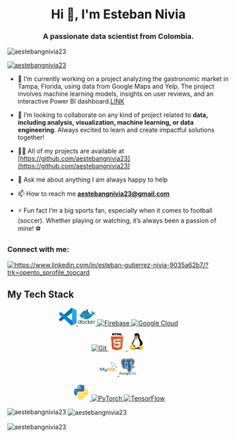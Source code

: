 <h1 align="center">Hi 👋, I'm Esteban Nivia</h1>
<h3 align="center">A passionate data scientist from Colombia.</h3>

<p align="left"> <img src="https://komarev.com/ghpvc/?username=aestebangnivia23&label=Profile%20views&color=0e75b6&style=flat" alt="aestebangnivia23" /> </p>

<p align="left"> <a href="https://github.com/ryo-ma/github-profile-trophy"><img src="https://github-profile-trophy.vercel.app/?username=aestebangnivia23" alt="aestebangnivia23" /></a> </p>

- 🔭 I’m currently working on a project analyzing the gastronomic market in Tampa, Florida, using data from Google Maps and Yelp. The project involves machine learning models, insights on user reviews, and an interactive Power BI dashboard.[LINK](https://ds-henry-recommender-system.streamlit.app/)

- 👯 I’m looking to collaborate on any kind of project related to **data, including analysis, visualization, machine learning, or data engineering**. Always excited to learn and create impactful solutions together!

- 👨‍💻 All of my projects are available at [https://github.com/aestebangnivia23](https://github.com/aestebangnivia23)

- 💬 Ask me about anything I am always happy to help

- 📫 How to reach me **aestebangnivia23@gmail.com**

- ⚡ Fun fact I’m a big sports fan, especially when it comes to football (soccer). Whether playing or watching, it’s always been a passion of mine! ⚽

<h3 align="left">Connect with me:</h3>
<p align="left">
<a href="https://linkedin.com/in/https://www.linkedin.com/in/esteban-gutierrez-nivia-9035a62b7/?trk=opento_sprofile_topcard" target="blank"><img align="center" src="https://raw.githubusercontent.com/rahuldkjain/github-profile-readme-generator/master/src/images/icons/Social/linked-in-alt.svg" alt="https://www.linkedin.com/in/esteban-gutierrez-nivia-9035a62b7/?trk=opento_sprofile_topcard" height="30" width="40" /></a>
</p>

## My Tech Stack
<p align='center'>
    <a href="https://code.visualstudio.com/" target="_blank" rel="noreferrer"> <img src="https://raw.githubusercontent.com/devicons/devicon/master/icons/vscode/vscode-original.svg" alt="VSCode" width="40" height="40"/> </a>
    <a href="https://www.docker.com/" target="_blank" rel="noreferrer"> <img src="https://raw.githubusercontent.com/devicons/devicon/master/icons/docker/docker-original-wordmark.svg" alt="Docker" width="40" height="40"/> </a>
    <a href="https://firebase.google.com/" target="_blank" rel="noreferrer"> <img src="https://www.vectorlogo.zone/logos/firebase/firebase-icon.svg" alt="Firebase" width="40" height="40"/> </a>
    <a href="https://cloud.google.com/" target="_blank" rel="noreferrer"> <img src="https://www.vectorlogo.zone/logos/google_cloud/google_cloud-icon.svg" alt="Google Cloud" width="40" height="40"/> </a>
</p>

<p align='center'>
    <a href="https://git-scm.com/" target="_blank" rel="noreferrer"> <img src="https://www.vectorlogo.zone/logos/git-scm/git-scm-icon.svg" alt="Git" width="40" height="40"/> </a>
    <a href="https://www.w3.org/html/" target="_blank" rel="noreferrer"> <img src="https://raw.githubusercontent.com/devicons/devicon/master/icons/html5/html5-original-wordmark.svg" alt="HTML5" width="40" height="40"/> </a>
    <a href="https://www.linux.org/" target="_blank" rel="noreferrer"> <img src="https://raw.githubusercontent.com/devicons/devicon/master/icons/linux/linux-original.svg" alt="Linux" width="40" height="40"/> </a>
</p>

<p align='center'>
    <a href="https://www.mysql.com/" target="_blank" rel="noreferrer"> <img src="https://raw.githubusercontent.com/devicons/devicon/master/icons/mysql/mysql-original-wordmark.svg" alt="MySQL" width="40" height="40"/> </a>
    <a href="https://www.postgresql.org/" target="_blank" rel="noreferrer"> <img src="https://raw.githubusercontent.com/devicons/devicon/master/icons/postgresql/postgresql-original-wordmark.svg" alt="PostgreSQL" width="40" height="40"/> </a>
</p>

<p align='center'>
    <a href="https://www.python.org/" target="_blank" rel="noreferrer"> <img src="https://raw.githubusercontent.com/devicons/devicon/master/icons/python/python-original.svg" alt="Python" width="40" height="40"/> </a>
    <a href="https://pytorch.org/" target="_blank" rel="noreferrer"> <img src="https://www.vectorlogo.zone/logos/pytorch/pytorch-icon.svg" alt="PyTorch" width="40" height="40"/> </a>
    <a href="https://www.tensorflow.org/" target="_blank" rel="noreferrer"> <img src="https://www.vectorlogo.zone/logos/tensorflow/tensorflow-icon.svg" alt="TensorFlow" width="40" height="40"/> </a>
</p>


<p><img align="left" src="https://github-readme-stats.vercel.app/api/top-langs?username=aestebangnivia23&show_icons=true&locale=en&layout=compact" alt="aestebangnivia23" /></p>

<p>&nbsp;<img align="center" src="https://github-readme-stats.vercel.app/api?username=aestebangnivia23&show_icons=true&locale=en" alt="aestebangnivia23" /></p>

<p><img align="center" src="https://github-readme-streak-stats.herokuapp.com/?user=aestebangnivia23&" alt="aestebangnivia23" /></p>
